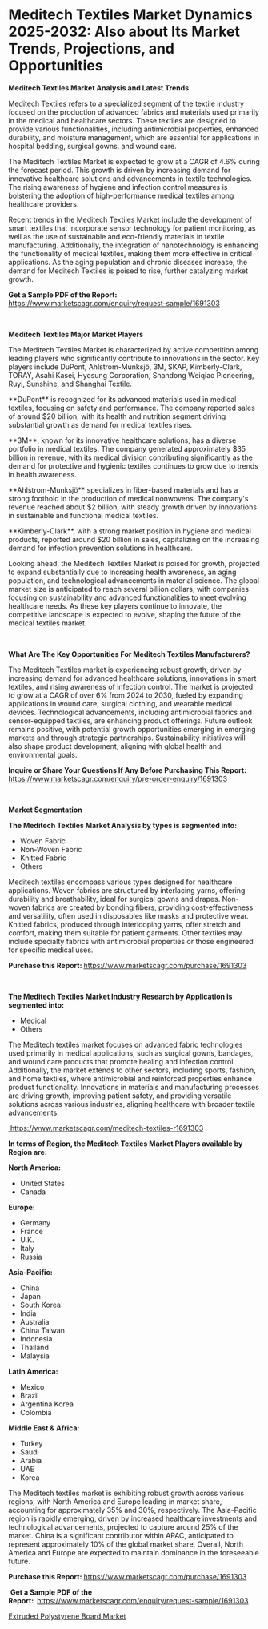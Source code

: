 <p><h1>Meditech Textiles Market Dynamics 2025-2032: Also about Its Market Trends, Projections, and Opportunities</h1></p><p><strong>Meditech Textiles Market Analysis and Latest Trends</strong></p>
<p><p>Meditech Textiles refers to a specialized segment of the textile industry focused on the production of advanced fabrics and materials used primarily in the medical and healthcare sectors. These textiles are designed to provide various functionalities, including antimicrobial properties, enhanced durability, and moisture management, which are essential for applications in hospital bedding, surgical gowns, and wound care.</p><p>The Meditech Textiles Market is expected to grow at a CAGR of 4.6% during the forecast period. This growth is driven by increasing demand for innovative healthcare solutions and advancements in textile technologies. The rising awareness of hygiene and infection control measures is bolstering the adoption of high-performance medical textiles among healthcare providers.</p><p>Recent trends in the Meditech Textiles Market include the development of smart textiles that incorporate sensor technology for patient monitoring, as well as the use of sustainable and eco-friendly materials in textile manufacturing. Additionally, the integration of nanotechnology is enhancing the functionality of medical textiles, making them more effective in critical applications. As the aging population and chronic diseases increase, the demand for Meditech Textiles is poised to rise, further catalyzing market growth.</p></p>
<p><strong>Get a Sample PDF of the Report:&nbsp;</strong> <a href="https://www.marketscagr.com/enquiry/request-sample/1691303?utm_campaign=2941&utm_medium=2&utm_source=Github&utm_content=ia&utm_term=26032025&utm_id=meditech-textiles">https://www.marketscagr.com/enquiry/request-sample/1691303</a></p>
<p>&nbsp;</p>
<p><strong>Meditech Textiles Major Market Players</strong></p>
<p><p>The Meditech Textiles Market is characterized by active competition among leading players who significantly contribute to innovations in the sector. Key players include DuPont, Ahlstrom-Munksjö, 3M, SKAP, Kimberly-Clark, TORAY, Asahi Kasei, Hyosung Corporation, Shandong Weiqiao Pioneering, Ruyi, Sunshine, and Shanghai Textile.</p><p>**DuPont** is recognized for its advanced materials used in medical textiles, focusing on safety and performance. The company reported sales of around $20 billion, with its health and nutrition segment driving substantial growth as demand for medical textiles rises.</p><p>**3M**, known for its innovative healthcare solutions, has a diverse portfolio in medical textiles. The company generated approximately $35 billion in revenue, with its medical division contributing significantly as the demand for protective and hygienic textiles continues to grow due to trends in health awareness.</p><p>**Ahlstrom-Munksjö** specializes in fiber-based materials and has a strong foothold in the production of medical nonwovens. The company's revenue reached about $2 billion, with steady growth driven by innovations in sustainable and functional medical textiles.</p><p>**Kimberly-Clark**, with a strong market position in hygiene and medical products, reported around $20 billion in sales, capitalizing on the increasing demand for infection prevention solutions in healthcare.</p><p>Looking ahead, the Meditech Textiles Market is poised for growth, projected to expand substantially due to increasing health awareness, an aging population, and technological advancements in material science. The global market size is anticipated to reach several billion dollars, with companies focusing on sustainability and advanced functionalities to meet evolving healthcare needs. As these key players continue to innovate, the competitive landscape is expected to evolve, shaping the future of the medical textiles market.</p></p>
<p>&nbsp;</p>
<p><strong>What Are The Key Opportunities For Meditech Textiles Manufacturers?</strong></p>
<p><p>The Meditech Textiles market is experiencing robust growth, driven by increasing demand for advanced healthcare solutions, innovations in smart textiles, and rising awareness of infection control. The market is projected to grow at a CAGR of over 6% from 2024 to 2030, fueled by expanding applications in wound care, surgical clothing, and wearable medical devices. Technological advancements, including antimicrobial fabrics and sensor-equipped textiles, are enhancing product offerings. Future outlook remains positive, with potential growth opportunities emerging in emerging markets and through strategic partnerships. Sustainability initiatives will also shape product development, aligning with global health and environmental goals.</p></p>
<p><strong>Inquire or Share Your Questions If Any Before Purchasing This Report:</strong> <a href="https://www.marketscagr.com/enquiry/pre-order-enquiry/1691303?utm_campaign=2941&utm_medium=2&utm_source=Github&utm_content=ia&utm_term=26032025&utm_id=meditech-textiles">https://www.marketscagr.com/enquiry/pre-order-enquiry/1691303</a></p>
<p>&nbsp;</p>
<p><strong>Market Segmentation</strong></p>
<p><strong>The Meditech Textiles Market Analysis by types is segmented into:</strong></p>
<p><ul><li>Woven Fabric</li><li>Non-Woven Fabric</li><li>Knitted Fabric</li><li>Others</li></ul></p>
<p><p>Meditech textiles encompass various types designed for healthcare applications. Woven fabrics are structured by interlacing yarns, offering durability and breathability, ideal for surgical gowns and drapes. Non-woven fabrics are created by bonding fibers, providing cost-effectiveness and versatility, often used in disposables like masks and protective wear. Knitted fabrics, produced through interlooping yarns, offer stretch and comfort, making them suitable for patient garments. Other textiles may include specialty fabrics with antimicrobial properties or those engineered for specific medical uses.</p></p>
<p><strong>Purchase this Report:&nbsp;</strong><a href="https://www.marketscagr.com/purchase/1691303?utm_campaign=2941&utm_medium=2&utm_source=Github&utm_content=ia&utm_term=26032025&utm_id=meditech-textiles">https://www.marketscagr.com/purchase/1691303</a></p>
<p>&nbsp;</p>
<p><strong>The Meditech Textiles Market Industry Research by Application is segmented into:</strong></p>
<p><ul><li>Medical</li><li>Others</li></ul></p>
<p><p>The Meditech textiles market focuses on advanced fabric technologies used primarily in medical applications, such as surgical gowns, bandages, and wound care products that promote healing and infection control. Additionally, the market extends to other sectors, including sports, fashion, and home textiles, where antimicrobial and reinforced properties enhance product functionality. Innovations in materials and manufacturing processes are driving growth, improving patient safety, and providing versatile solutions across various industries, aligning healthcare with broader textile advancements.</p></p>
<p><a href="https://www.marketscagr.com/meditech-textiles-r1691303?utm_campaign=2941&utm_medium=2&utm_source=Github&utm_content=ia&utm_term=26032025&utm_id=meditech-textiles">&nbsp;https://www.marketscagr.com/meditech-textiles-r1691303</a></p>
<p><strong>In terms of Region, the Meditech Textiles Market Players available by Region are:</strong></p>
<p>
    <p> <strong> North America: </strong>
        <ul>
            <li>United States</li>
            <li>Canada</li>
        </ul>
        </p> 
    <p> <strong> Europe: </strong>
        <ul>
            <li>Germany</li>
            <li>France</li>
            <li>U.K.</li>
            <li>Italy</li>
            <li>Russia</li>
        </ul>
        </p> 
    <p> <strong> Asia-Pacific: </strong>
        <ul>
            <li>China</li>
            <li>Japan</li>
            <li>South Korea</li>
            <li>India</li>
            <li>Australia</li>
            <li>China Taiwan</li>
            <li>Indonesia</li>
            <li>Thailand</li>
            <li>Malaysia</li>
        </ul>
        </p> 
    <p> <strong> Latin America: </strong>
        <ul>
            <li>Mexico</li>
            <li>Brazil</li>
            <li>Argentina Korea</li>
            <li>Colombia</li>
        </ul>
        </p> 
    <p> <strong> Middle East & Africa: </strong>
        <ul>
            <li>Turkey</li>
            <li>Saudi</li>
            <li>Arabia</li>
            <li>UAE</li>
            <li>Korea</li>
        </ul>
    </p>
    </p>
<p><p>The Meditech textiles market is exhibiting robust growth across various regions, with North America and Europe leading in market share, accounting for approximately 35% and 30%, respectively. The Asia-Pacific region is rapidly emerging, driven by increased healthcare investments and technological advancements, projected to capture around 25% of the market. China is a significant contributor within APAC, anticipated to represent approximately 10% of the global market share. Overall, North America and Europe are expected to maintain dominance in the foreseeable future.</p></p>
<p><strong>Purchase this Report: </strong><a href="https://www.marketscagr.com/purchase/1691303?utm_campaign=2941&utm_medium=2&utm_source=Github&utm_content=ia&utm_term=26032025&utm_id=meditech-textiles">https://www.marketscagr.com/purchase/1691303</a></p>
<p>&nbsp;<strong>Get a Sample PDF of the Report:&nbsp;&nbsp;</strong><a href="https://www.marketscagr.com/enquiry/request-sample/1691303?utm_campaign=2941&utm_medium=2&utm_source=Github&utm_content=ia&utm_term=26032025&utm_id=meditech-textiles">https://www.marketscagr.com/enquiry/request-sample/1691303</a></p>
<p><strong></strong></p>
<p><p><a href="https://github.com/jaquelynhasenaue8/Market-Research-Report-List-1/blob/main/extruded-polystyrene-board-market.md?utm_campaign=2941&utm_medium=2&utm_source=Github&utm_content=ia&utm_term=26032025&utm_id=meditech-textiles">Extruded Polystyrene Board Market</a></p></p>
